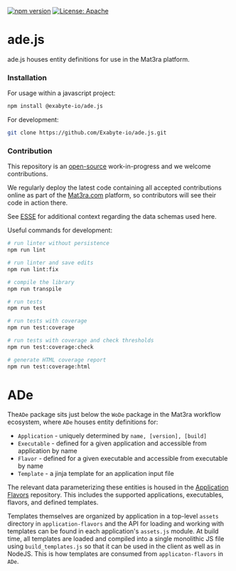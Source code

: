 [![npm version](https://badge.fury.io/js/%40exabyte-io%2Fade.js.svg)](https://badge.fury.io/js/%40exabyte-io%2Fade.js)
[![License: Apache](https://img.shields.io/badge/License-Apache-blue.svg)](https://www.apache.org/licenses/LICENSE-2.0)

# ade.js

ade.js houses entity definitions for use in the Mat3ra platform.


### Installation

For usage within a javascript project:

```bash
npm install @exabyte-io/ade.js
```

For development:

```bash
git clone https://github.com/Exabyte-io/ade.js.git
```


### Contribution

This repository is an [open-source](LICENSE.md) work-in-progress and we welcome contributions.

We regularly deploy the latest code containing all accepted contributions online as part of the
[Mat3ra.com](https://mat3ra.com) platform, so contributors will see their code in action there.

See [ESSE](https://github.com/Exabyte-io/esse) for additional context regarding the data schemas used here.

Useful commands for development:

```bash
# run linter without persistence
npm run lint

# run linter and save edits
npm run lint:fix

# compile the library
npm run transpile

# run tests
npm run test

# run tests with coverage
npm run test:coverage

# run tests with coverage and check thresholds
npm run test:coverage:check

# generate HTML coverage report
npm run test:coverage:html
```

ADe
===

The`ADe` package sits just below the `WoDe` package in the Mat3ra workflow
ecosystem, where `ADe` houses entity definitions for:

- `Application` - uniquely determined by `name, [version], [build]`
- `Executable` - defined for a given application and accessible from application by name
- `Flavor` - defined for a given executable and accessible from executable by name
- `Template` - a jinja template for an application input file

The relevant data parameterizing these entities is housed in
the [Application Flavors](https://github.com/Exabyte-io/exabyte-application-flavors)
repository. This includes the supported applications, executables, flavors,
and defined templates.

Templates themselves are organized by application in a top-level `assets`
directory in `application-flavors` and the API for loading and working with templates can be found in
each application's `assets.js` module.
At build time, all templates are loaded and compiled into a single monolithic
JS file using `build_templates.js` so that it can be used in the client as well as in NodeJS.
This is how templates are consumed from `applicaton-flavors` in `ADe`.

